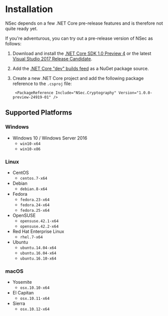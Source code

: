 # Installation

NSec depends on a few .NET Core pre-release features and is therefore not
quite ready yet.

If you're adventurous, you can try out a pre-release version of NSec as follows:

1. Download and install the [.NET Core SDK 1.0 Preview 4](https://github.com/dotnet/core/blob/master/release-notes/preview4-download.md)
    or the latest [Visual Studio 2017 Release Candidate](https://www.visualstudio.com/vs/visual-studio-2017-rc/).

2. Add the [.NET Core "dev" builds feed](https://dotnet.myget.org/gallery/dotnet-core) as a NuGet package source.

3. Create a new .NET Core project and add the following package reference to the `.csproj` file:

        <PackageReference Include="NSec.Cryptography" Version="1.0.0-preview-24919-01" />


## Supported Platforms

### Windows

* Windows 10 / Windows Server 2016
    * `win10-x64`
    * `win10-x86`
    
### Linux

* CentOS
    * `centos.7-x64`
* Debian
    * `debian.8-x64`
* Fedora
    * `fedora.23-x64`
    * `fedora.24-x64`
    * `fedora.25-x64`
* OpenSUSE
    * `opensuse.42.1-x64`
    * `opensuse.42.2-x64`
* Red Hat Enterprise Linux
    * `rhel.7-x64`
* Ubuntu
    * `ubuntu.14.04-x64`
    * `ubuntu.16.04-x64`
    * `ubuntu.16.10-x64`
    
### macOS

* Yosemite
    * `osx.10.10-x64`
* El Capitan
    * `osx.10.11-x64`
* Sierra
    * `osx.10.12-x64`



